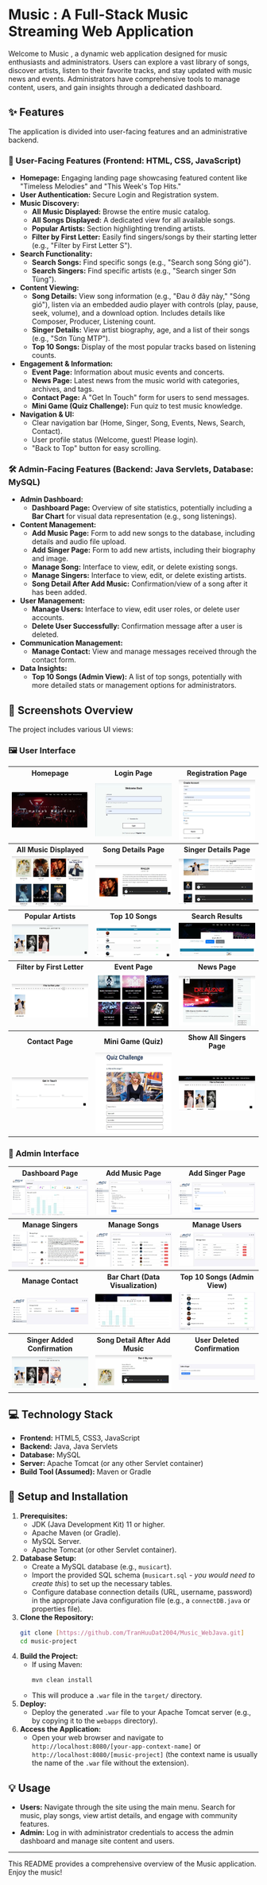 # Music : A Full-Stack Music Streaming Web Application

Welcome to Music , a dynamic web application designed for music enthusiasts and administrators. Users can explore a vast library of songs, discover artists, listen to their favorite tracks, and stay updated with music news and events. Administrators have comprehensive tools to manage content, users, and gain insights through a dedicated dashboard.

## ✨ Features

The application is divided into user-facing features and an administrative backend.

### 👤 User-Facing Features (Frontend: HTML, CSS, JavaScript)

*   **Homepage:** Engaging landing page showcasing featured content like "Timeless Melodies" and "This Week's Top Hits."
*   **User Authentication:** Secure Login and Registration system.
*   **Music Discovery:**
    *   **All Music Displayed:** Browse the entire music catalog.
    *   **All Songs Displayed:** A dedicated view for all available songs.
    *   **Popular Artists:** Section highlighting trending artists.
    *   **Filter by First Letter:** Easily find singers/songs by their starting letter (e.g., "Filter by First Letter S").
*   **Search Functionality:**
    *   **Search Songs:** Find specific songs (e.g., "Search song Sóng gió").
    *   **Search Singers:** Find specific artists (e.g., "Search singer Sơn Tùng").
*   **Content Viewing:**
    *   **Song Details:** View song information (e.g., "Đau ở đây này," "Sóng gió"), listen via an embedded audio player with controls (play, pause, seek, volume), and a download option. Includes details like Composer, Producer, Listening count.
    *   **Singer Details:** View artist biography, age, and a list of their songs (e.g., "Sơn Tùng MTP").
    *   **Top 10 Songs:** Display of the most popular tracks based on listening counts.
*   **Engagement & Information:**
    *   **Event Page:** Information about music events and concerts.
    *   **News Page:** Latest news from the music world with categories, archives, and tags.
    *   **Contact Page:** A "Get In Touch" form for users to send messages.
    *   **Mini Game (Quiz Challenge):** Fun quiz to test music knowledge.
*   **Navigation & UI:**
    *   Clear navigation bar (Home, Singer, Song, Events, News, Search, Contact).
    *   User profile status (Welcome, guest! Please login).
    *   "Back to Top" button for easy scrolling.

### 🛠️ Admin-Facing Features (Backend: Java Servlets, Database: MySQL)

*   **Admin Dashboard:**
    *   **Dashboard Page:** Overview of site statistics, potentially including a **Bar Chart** for visual data representation (e.g., song listenings).
*   **Content Management:**
    *   **Add Music Page:** Form to add new songs to the database, including details and audio file upload.
    *   **Add Singer Page:** Form to add new artists, including their biography and image.
    *   **Manage Song:** Interface to view, edit, or delete existing songs.
    *   **Manage Singers:** Interface to view, edit, or delete existing artists.
    *   **Song Detail After Add Music:** Confirmation/view of a song after it has been added.
*   **User Management:**
    *   **Manage Users:** Interface to view, edit user roles, or delete user accounts.
    *   **Delete User Successfully:** Confirmation message after a user is deleted.
*   **Communication Management:**
    *   **Manage Contact:** View and manage messages received through the contact form.
*   **Data Insights:**
    *   **Top 10 Songs (Admin View):** A list of top songs, potentially with more detailed stats or management options for administrators.

## 📸 Screenshots Overview

The project includes various UI views:

<h3>🖼️ User Interface</h3>

<table>
  <tr>
    <th width="33%">Homepage</th>
    <th width="33%">Login Page</th>
    <th width="33%">Registration Page</th>
  </tr>
  <tr>
    <td><img src="screenshot/Homepage.jpg" width="100%"></td>
    <td><img src="screenshot/Login.jpg" width="100%"></td>
    <td><img src="screenshot/register.jpg" width="100%"></td>
  </tr>

  <tr>
    <th>All Music Displayed</th>
    <th>Song Details Page</th>
    <th>Singer Details Page</th>
  </tr>
  <tr>
    <td><img src="screenshot/All-Music-Displayed.jpg" width="100%"></td>
    <td><img src="screenshot/Song-Details.jpg" width="100%"></td>
    <td><img src="screenshot/Singer-Details-Son-Tung-MTP.jpg" width="100%"></td>
  </tr>

  <tr>
    <th>Popular Artists</th>
    <th>Top 10 Songs</th>
    <th>Search Results</th>
  </tr>
  <tr>
    <td><img src="screenshot/Popular-Artists.jpg" width="100%"></td>
    <td><img src="screenshot/Top-10-songs.jpg" width="100%"></td>
    <td><img src="screenshot/Search-singer-Son-Tung.jpg" width="100%"></td>
  </tr>

  <tr>
    <th>Filter by First Letter</th>
    <th>Event Page</th>
    <th>News Page</th>
  </tr>
  <tr>
    <td><img src="screenshot/Filter-by-First-Letter-S.jpg" width="100%"></td>
    <td><img src="screenshot/Event-Page.jpg" width="100%"></td>
    <td><img src="screenshot/News-Page.jpg" width="100%"></td>
  </tr>

  <tr>
    <th>Contact Page</th>
    <th>Mini Game (Quiz)</th>
    <th>Show All Singers Page</th>
  </tr>
  <tr>
    <td><img src="screenshot/Contact-Page.jpg" width="100%"></td>
    <td><img src="screenshot/Minigame.jpg" width="100%"></td>
    <td><img src="screenshot/Show-All-Singers.jpg" width="100%"></td>
  </tr>
</table>

<h3>🔧 Admin Interface</h3>

<table>
  <tr>
    <th width="33%">Dashboard Page</th>
    <th width="33%">Add Music Page</th>
    <th width="33%">Add Singer Page</th>
  </tr>
  <tr>
    <td><img src="screenshot/Dashboard-page.jpg" width="100%"></td>
    <td><img src="screenshot/Add-music-page.jpg" width="100%"></td>
    <td><img src="screenshot/Add-singer-page.jpg" width="100%"></td>
  </tr>

  <tr>
    <th>Manage Singers</th>
    <th>Manage Songs</th>
    <th>Manage Users</th>
  </tr>
  <tr>
    <td><img src="screenshot/Manage-Singers.jpg" width="100%"></td>
    <td><img src="screenshot/Manage-Song.jpg" width="100%"></td>
    <td><img src="screenshot/Manage-Users.jpg" width="100%"></td>
  </tr>

  <tr>
    <th>Manage Contact</th>
    <th>Bar Chart (Data Visualization)</th>
    <th>Top 10 Songs (Admin View)</th>
  </tr>
  <tr>
    <td><img src="screenshot/Manage-Contact.jpg" width="100%"></td>
    <td><img src="screenshot/Bar-chart.jpg" width="100%"></td>
    <td><img src="screenshot/Top-10-Songs-Admin.jpg" width="100%"></td>
  </tr>

  <tr>
    <th>Singer Added Confirmation</th>
    <th>Song Detail After Add Music</th>
    <th>User Deleted Confirmation</th>
  </tr>
  <tr>
    <td><img src="screenshot/Singer-added.jpg" width="100%"></td>
    <td><img src="screenshot/Song-detail-After-add-music.jpg" width="100%"></td>
    <td><img src="screenshot/Delete-User-successfully.jpg" width="100%"></td>
  </tr>
</table>



## 💻 Technology Stack

*   **Frontend:** HTML5, CSS3, JavaScript
*   **Backend:** Java, Java Servlets
*   **Database:** MySQL
*   **Server:** Apache Tomcat (or any other Servlet container)
*   **Build Tool (Assumed):** Maven or Gradle

## 🚀 Setup and Installation

1.  **Prerequisites:**
    *   JDK (Java Development Kit) 11 or higher.
    *   Apache Maven (or Gradle).
    *   MySQL Server.
    *   Apache Tomcat (or other Servlet container).
2.  **Database Setup:**
    *   Create a MySQL database (e.g., `musicart`).
    *   Import the provided SQL schema (`musicart.sql` - *you would need to create this*) to set up the necessary tables.
    *   Configure database connection details (URL, username, password) in the appropriate Java configuration file (e.g., a `connectDB.java` or properties file).
3.  **Clone the Repository:**
    ```bash
    git clone [https://github.com/TranHuuDat2004/Music_WebJava.git]
    cd music-project
    ```
4.  **Build the Project:**
    *   If using Maven:
        ```bash
        mvn clean install
        ```
    *   This will produce a `.war` file in the `target/` directory.
5.  **Deploy:**
    *   Deploy the generated `.war` file to your Apache Tomcat server (e.g., by copying it to the `webapps` directory).
6.  **Access the Application:**
    *   Open your web browser and navigate to `http://localhost:8080/[your-app-context-name]` or `http://localhost:8080/[music-project]` (the context name is usually the name of the `.war` file without the extension).

## 💡 Usage

*   **Users:** Navigate through the site using the main menu. Search for music, play songs, view artist details, and engage with community features.
*   **Admin:** Log in with administrator credentials to access the admin dashboard and manage site content and users.

---

This README provides a comprehensive overview of the Music  application. Enjoy the music!